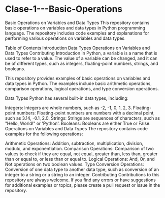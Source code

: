 # Clase-1---Basic-Operations

Basic Operations on Variables and Data Types
This repository contains basic operations on variables and data types in Python programming language. The repository includes code examples and explanations for performing various operations on variables and data types.

Table of Contents
Introduction
Data Types
Operations on Variables and Data Types
Contributing
Introduction
In Python, a variable is a name that is used to refer to a value. The value of a variable can be changed, and it can be of different types, such as integers, floating-point numbers, strings, and booleans.

This repository provides examples of basic operations on variables and data types in Python. The examples include basic arithmetic operations, comparison operations, logical operations, and type conversion operations.

Data Types
Python has several built-in data types, including:

Integers: Integers are whole numbers, such as -2, -1, 0, 1, 2, 3.
Floating-point numbers: Floating-point numbers are numbers with a decimal point, such as 3.14, -0.1, 2.0.
Strings: Strings are sequences of characters, such as "Hello, World!" or 'Python'.
Booleans: Booleans are either True or False.
Operations on Variables and Data Types
The repository contains code examples for the following operations:

Arithmetic Operations: Addition, subtraction, multiplication, division, modulo, and exponentiation.
Comparison Operations: Comparison of two values to check if they are equal, not equal, greater than, less than, greater than or equal to, or less than or equal to.
Logical Operations: And, Or, and Not operations on two boolean values.
Type Conversion Operations: Conversion of one data type to another data type, such as conversion of an integer to a string or a string to an integer.
Contributing
Contributions to this repository are always welcome. If you find any errors or have suggestions for additional examples or topics, please create a pull request or issue in the repository.
